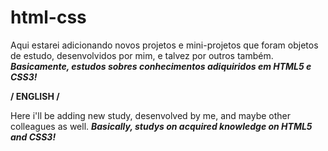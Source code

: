 # html-css

Aqui estarei adicionando novos projetos e mini-projetos que foram objetos de estudo, desenvolvidos por mim, e talvez por outros também.
***Basicamente, estudos sobres conhecimentos adiquiridos em HTML5 e CSS3!***

**/ ENGLISH /**

Here i'll be adding new study, desenvolved by me, and maybe other colleagues as well.
***Basically, studys on acquired knowledge on HTML5 and CSS3!***

